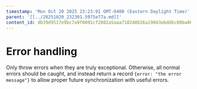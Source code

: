 ```yaml
---
timestamp: 'Mon Oct 20 2025 23:23:01 GMT-0400 (Eastern Daylight Time)'
parent: '[[../20251020_232301.5975e77a.md]]'
content_id: db39d9517e9bc7a9f0091cf2802a5aaa710248b26a19043ebddbc00ba067bc70
---
```


# Error handling

Only throw errors when they are truly exceptional. Otherwise, all normal errors should be caught, and instead return a record `{error: "the error message"}` to allow proper future synchronization with useful errors.
